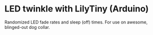 LED twinkle with LilyTiny (Arduino)
=========================

Randomized LED fade rates and sleep (off) times. For use on awesome, blinged-out dog collar.

